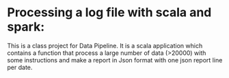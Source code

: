 # Processing a log file with scala and spark:
This is a class project for Data Pipeline. 
It is a scala application which contains a function that process a large number of data (>20000) with some instructions and make a report in Json format with one json report line per date. 
